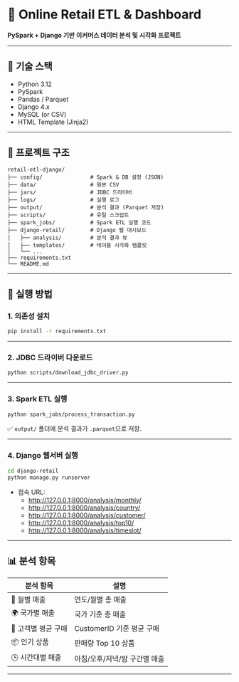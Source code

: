 # 🛒 Online Retail ETL & Dashboard

**PySpark + Django 기반 이커머스 데이터 분석 및 시각화 프로젝트**

---

## 🔧 기술 스택

- Python 3.12
- PySpark
- Pandas / Parquet
- Django 4.x
- MySQL (or CSV)
- HTML Template (Jinja2)

---

## 📁 프로젝트 구조

```
retail-etl-django/
├── config/               # Spark & DB 설정 (JSON)
├── data/                 # 원본 CSV
├── jars/                 # JDBC 드라이버
├── logs/                 # 실행 로그
├── output/               # 분석 결과 (Parquet 저장)
├── scripts/              # 유틸 스크립트
├── spark_jobs/           # Spark ETL 실행 코드
├── django-retail/        # Django 웹 대시보드
│   ├── analysis/         # 분석 결과 뷰
│   ├── templates/        # 테이블 시각화 템플릿
│   └── ...
├── requirements.txt
└── README.md
```

---

## 🚀 실행 방법

### 1. 의존성 설치

```bash
pip install -r requirements.txt
```

---

### 2. JDBC 드라이버 다운로드

```bash
python scripts/download_jdbc_driver.py
```

---

### 3. Spark ETL 실행

```bash
python spark_jobs/process_transaction.py
```

✅ `output/` 폴더에 분석 결과가 `.parquet`으로 저장.

---

### 4. Django 웹서버 실행

```bash
cd django-retail
python manage.py runserver
```

- 접속 URL:
  - http://127.0.0.1:8000/analysis/monthly/
  - http://127.0.0.1:8000/analysis/country/
  - http://127.0.0.1:8000/analysis/customer/
  - http://127.0.0.1:8000/analysis/top10/
  - http://127.0.0.1:8000/analysis/timeslot/

---

## 📊 분석 항목

| 분석 항목            | 설명                          |
|----------------------|-------------------------------|
| 📅 월별 매출         | 연도/월별 총 매출             |
| 🌍 국가별 매출       | 국가 기준 총 매출             |
| 🧑 고객별 평균 구매   | CustomerID 기준 평균 구매     |
| 📦 인기 상품          | 판매량 Top 10 상품             |
| 🕒 시간대별 매출     | 아침/오후/저녁/밤 구간별 매출 |

---
